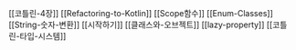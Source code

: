 [[코틀린-4장]]
[[Refactoring-to-Kotlin]]
[[Scope함수]]
[[Enum-Classes]]
[[String-숫자-변환]]
[[시작하기]]
[[클래스와-오브젝트]]
[[lazy-property]]
[[코틀린-타입-시스템]]
